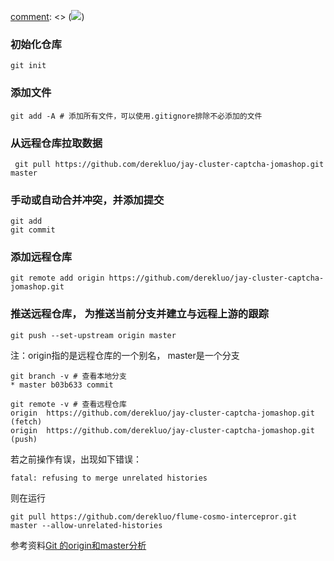 [comment]: <> (![](https://julienrenaux.fr/wp-content/uploads/2013/10/git-770x605.png))
### 初始化仓库

    
    
    git init
    

### 添加文件

    
    
    git add -A # 添加所有文件，可以使用.gitignore排除不必添加的文件
    

### 从远程仓库拉取数据

    
    
     git pull https://github.com/derekluo/jay-cluster-captcha-jomashop.git master
    

### 手动或自动合并冲突，并添加提交

    
    
    git add 
    git commit
    

### 添加远程仓库

    
    
    git remote add origin https://github.com/derekluo/jay-cluster-captcha-jomashop.git

    
### 推送远程仓库， 为推送当前分支并建立与远程上游的跟踪

    
    
    git push --set-upstream origin master
    

注：origin指的是远程仓库的一个别名， master是一个分支

    
    
    git branch -v # 查看本地分支
    * master b03b633 commit
    
    git remote -v # 查看远程仓库
    origin  https://github.com/derekluo/jay-cluster-captcha-jomashop.git (fetch)
    origin  https://github.com/derekluo/jay-cluster-captcha-jomashop.git (push)
    
    

若之前操作有误，出现如下错误：

    
    
    fatal: refusing to merge unrelated histories
    

则在运行

    
    
    git pull https://github.com/derekluo/flume-cosmo-intercepror.git master --allow-unrelated-histories
    

参考资料[Git 的origin和master分析
](http://blog.csdn.net/abo8888882006/article/details/12375091)


[comment]: <tags> (git)
[comment]: <description> (git新建仓库后上传代码的方法)
[comment]: <title> (git 新建仓库后上传代码)
[comment]: <author> (夏洛之枫)